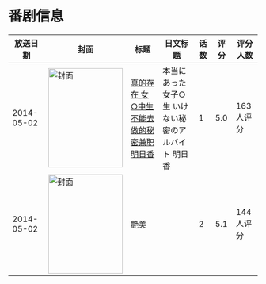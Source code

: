 # 番剧信息

|放送日期|封面|标题|日文标题|话数|评分|评分人数|
|---|---|---|---|---|---|---|
|2014-05-02|<img src="https://bangumi.tv/img/no_icon_subject.png" alt="封面" style="width:150px;height:200px;object-fit:cover;">|[真的存在 女○中生 不能去做的秘密兼职 明日香](https://bangumi.tv/subject/103971)|本当にあった 女子○生 いけない秘密のアルバイト 明日香|1|5.0|163人评分|
|2014-05-02|<img src="https://bangumi.tv/img/no_icon_subject.png" alt="封面" style="width:150px;height:200px;object-fit:cover;">|[艶美](https://bangumi.tv/subject/104249)||2|5.1|144人评分|
